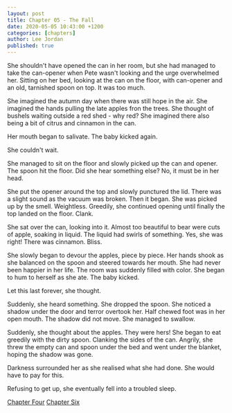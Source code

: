 ```yaml
---
layout: post
title: Chapter 05 - The Fall 
date: 2020-05-05 10:43:00 +1200
categories: [chapters]
author: Lee Jordan
published: true
---
```


She shouldn't have opened the can in her room, but she had managed to take the can-opener when Pete wasn't looking and the urge overwhelmed her. Sitting on her bed, looking at the can on the floor, with can-opener and an old, tarnished spoon on top. It was too much.

She imagined the autumn day when there was still hope in the air. She imagined the hands pulling the late apples fron the trees. She thought of bushels waiting outside a red shed - why red? She imagined there also being a bit of citrus and cinnamon in the can. 

Her mouth began to salivate. The baby kicked again.

She couldn't wait.

She managed to sit on the floor and slowly picked up the can and opener. The spoon hit the floor. Did she hear something else? No, it must be in her head.

She put the opener around the top and slowly punctured the lid. There was a slight sound as the vacuum was broken. Then it began. She was picked up by the smell. Weightless. Greedily, she continued opening until finally the top landed on the floor. Clank.

She sat over the can, looking into it. Almost too beautiful to bear were cuts of apple, soaking in liquid. The liquid had swirls of something. Yes, she was right! There was cinnamon. Bliss.

She slowly began to devour the apples, piece by piece. Her hands shook as she balanced on the spoon and steered towards her mouth. She had never been happier in her life. The room was suddenly filled with color. She began to hum to herself as she ate. The baby kicked.

Let this last forever, she thought.

Suddenly, she heard something. She dropped the spoon. She noticed a shadow under the door and terror overtook her. Half chewed foot was in her open mouth. The shadow did not move. She managed to swallow.

Suddenly, she thought about the apples. They were hers! She began to eat greedily with the dirty spoon. Clanking the sides of the can. Angrily, she threw the empty can and spoon under the bed and went under the blanket, hoping the shadow was gone.

Darkness surrounded her as she realised what she had done. She would have to pay for this.

Refusing to get up, she eventually fell into a troubled sleep.




<div class="pagination">
    <a class="pagination-item older" href="https://singularity.geraldleejordan.com/chapter-04/">Chapter Four</a>
      <a class="pagination-item newer" href="https://singularity.geraldleejordan.com/chapter-06/">Chapter Six</a>
</div>
